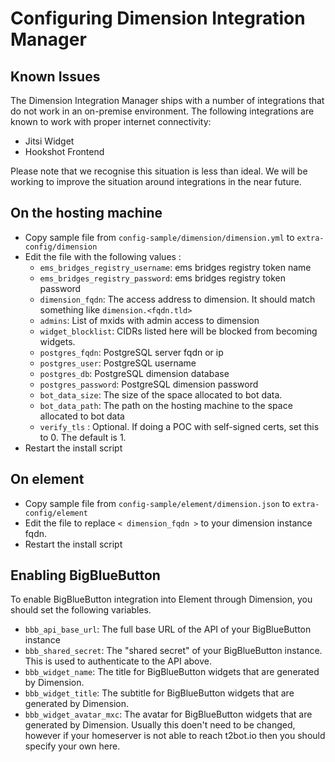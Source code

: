 # Configuring Dimension Integration Manager

## Known Issues

The Dimension Integration Manager ships with a number of integrations that do not work in an on-premise environment. The following integrations are known to work with proper internet connectivity:

- Jitsi Widget
- Hookshot Frontend

Please note that we recognise this situation is less than ideal. We will be working to improve the situation around integrations in the near future.

## On the hosting machine

- Copy sample file from `config-sample/dimension/dimension.yml` to
 `extra-config/dimension`
- Edit the file with the following values :
  - `ems_bridges_registry_username`: ems bridges registry token name
  - `ems_bridges_registry_password`: ems bridges registry token password
  - `dimension_fqdn`: The access address to dimension. It should match
    something like `dimension.<fqdn.tld>`
  - `admins`: List of mxids with admin access to dimension
  - `widget_blocklist`: CIDRs listed here will be blocked from becoming
    widgets.
  - `postgres_fqdn`: PostgreSQL server fqdn or ip
  - `postgres_user`: PostgreSQL username
  - `postgres_db`: PostgreSQL dimension database
  - `postgres_password`: PostgreSQL dimension password
  - `bot_data_size`: The size of the space allocated to bot data.
  - `bot_data_path`: The path on the hosting machine to the space allocated
    to bot data
  - `verify_tls` : Optional. If doing a POC with self-signed certs, set this to 0. The default is 1.
- Restart the install script

## On element

- Copy sample file from `config-sample/element/dimension.json` to
 `extra-config/element`
- Edit the file to replace `< dimension_fqdn >` to your dimension instance
 fqdn.
- Restart the install script

## Enabling BigBlueButton

To enable BigBlueButton integration into Element through Dimension, you
should set the following variables.

- `bbb_api_base_url`: The full base URL of the API of your BigBlueButton
 instance
- `bbb_shared_secret`:  The "shared secret" of your BigBlueButton
 instance. This is used to authenticate to the API above.
- `bbb_widget_name`:  The title for BigBlueButton widgets that are generated
 by Dimension.
- `bbb_widget_title`: The subtitle for BigBlueButton widgets that are
 generated by Dimension.
- `bbb_widget_avatar_mxc`:  The avatar for BigBlueButton widgets that are
 generated by Dimension. Usually this doen't need to be changed, however if
 your homeserver is not able to reach t2bot.io then you should specify your
 own here.
